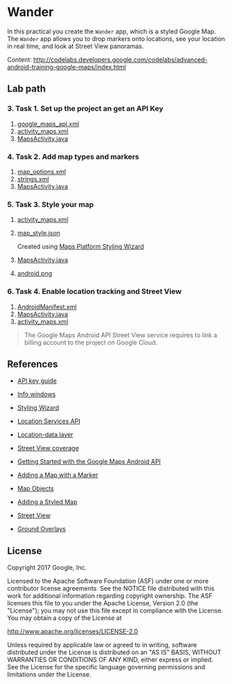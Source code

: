 Wander
======

In this practical you create the `Wander` app, which is a styled Google Map. The
`Wander` app allows you to drop markers onto locations, see your location in
real time, and look at Street View panoramas.

Content: http://codelabs.developers.google.com/codelabs/advanced-android-training-google-maps/index.html

Lab path
--------

### 3. Task 1. Set up the project an get an API Key

1. [google_maps_api.xml](http://github.com/dscoppelletti/Wander/blob/master/app/src/debug/res/values/google_maps_api.xml)
1. [activity_maps.xml](http://github.com/dscoppelletti/Wander/blob/master/app/src/main/res/layout/activity_maps.xml)
1. [MapsActivity.java](http://github.com/dscoppelletti/Wander/blob/master/app/src/main/java/com/example/android/wander/MapsActivity.java)

### 4. Task 2. Add map types and markers

1. [map_options.xml](http://github.com/dscoppelletti/Wander/blob/master/app/src/main/res/menu/map_options.xml)
1. [strings.xml](http://github.com/dscoppelletti/Wander/blob/master/app/src/main/res/values/strings.xml)
1. [MapsActivity.java](http://github.com/dscoppelletti/Wander/blob/master/app/src/main/java/com/example/android/wander/MapsActivity.java)

### 5. Task 3. Style your map

1. [activity_maps.xml](http://github.com/dscoppelletti/Wander/blob/master/app/src/main/res/layout/activity_maps.xml)
1. [map_style.json](http://github.com/dscoppelletti/Wander/blob/master/app/src/main/res/raw/map_style.json)

    Created using [Maps Platform Styling Wizard](http://mapstyle.withgoogle.com)
    
1. [MapsActivity.java](http://github.com/dscoppelletti/Wander/blob/master/app/src/main/java/com/example/android/wander/MapsActivity.java)
1. [android.png](http://github.com/dscoppelletti/Wander/blob/master/app/src/main/res/drawable/android.png)

### 6. Task 4. Enable location tracking and Street View

1. [AndroidManifest.xml](http://github.com/dscoppelletti/Wander/blob/master/app/src/main/AndroidManifest,xml)
1. [MapsActivity.java](http://github.com/dscoppelletti/Wander/blob/master/app/src/main/java/com/example/android/wander/MapsActivity.java)
1. [activity_maps.xml](http://github.com/dscoppelletti/Wander/blob/master/app/src/main/res/layout/activity_maps.xml)

> The Google Maps Android API Street View service requires to link a billing
> account to the project on Google Cloud.

References
----------

* [API key guide](http://developers.google.com/maps/documentation/android-api/signup)
* [Info windows](http://developers.google.com/maps/documentation/android-api/infowindows)
* [Styling Wizard](http://developers.google.com/maps/documentation/javascript/styling#styled_map_wizard)
* [Location Services API](http://developer.android.com/training/location/index.html)
* [Location-data layer](http://developers.google.com/maps/documentation/android-api/location)
* [Street View coverage](http://www.google.com/streetview/understand)

* [Getting Started with the Google Maps Android API](http://developers.google.com/maps/documentation/android-api/start)
* [Adding a Map with a Marker](http://developers.google.com/maps/documentation/android-api/map-with-marker)
* [Map Objects](http://developers.google.com/maps/documentation/android-api/map)
* [Adding a Styled Map](http://developers.google.com/maps/documentation/android-api/styling)
* [Street View](http://developers.google.com/maps/documentation/android-api/streetview)
* [Ground Overlays](http://developers.google.com/maps/documentation/android-api/groundoverlay)

License
-------

Copyright 2017 Google, Inc.

Licensed to the Apache Software Foundation (ASF) under one or more contributor
license agreements.  See the NOTICE file distributed with this work for
additional information regarding copyright ownership.  The ASF licenses this
file to you under the Apache License, Version 2.0 (the "License"); you may not
use this file except in compliance with the License.  You may obtain a copy of
the License at

  http://www.apache.org/licenses/LICENSE-2.0

Unless required by applicable law or agreed to in writing, software
distributed under the License is distributed on an "AS IS" BASIS, WITHOUT
WARRANTIES OR CONDITIONS OF ANY KIND, either express or implied.  See the
License for the specific language governing permissions and limitations under
the License.
